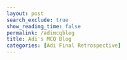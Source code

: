 ```yaml
---
layout: post 
search_exclude: true
show_reading_time: false
permalink: /adimcqblog
title: Adi's MCQ Blog
categories: [Adi Final Retrospective]
---
```


